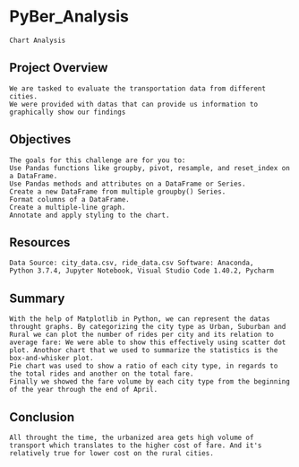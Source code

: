 # PyBer_Analysis
    Chart Analysis

## Project Overview
    We are tasked to evaluate the transportation data from different cities.
    We were provided with datas that can provide us information to graphically show our findings
    
## Objectives
    The goals for this challenge are for you to:
    Use Pandas functions like groupby, pivot, resample, and reset_index on a DataFrame.
    Use Pandas methods and attributes on a DataFrame or Series.
    Create a new DataFrame from multiple groupby() Series.
    Format columns of a DataFrame.
    Create a multiple-line graph.
    Annotate and apply styling to the chart.

## Resources
    Data Source: city_data.csv, ride_data.csv Software: Anaconda, 
    Python 3.7.4, Jupyter Notebook, Visual Studio Code 1.40.2, Pycharm


## Summary
    With the help of Matplotlib in Python, we can represent the datas throught graphs. By categorizing the city type as Urban, Suburban and Rural we can plot the number of rides per city and its relation to average fare: We were able to show this effectively using scatter dot plot. Anothor chart that we used to summarize the statistics is the box-and-whisker plot.
    Pie chart was used to show a ratio of each city type, in regards to the total rides and another on the total fare.
    Finally we showed the fare volume by each city type from the beginning of the year through the end of April.

## Conclusion
    All throught the time, the urbanized area gets high volume of transport which translates to the higher cost of fare. And it's relatively true for lower cost on the rural cities.

